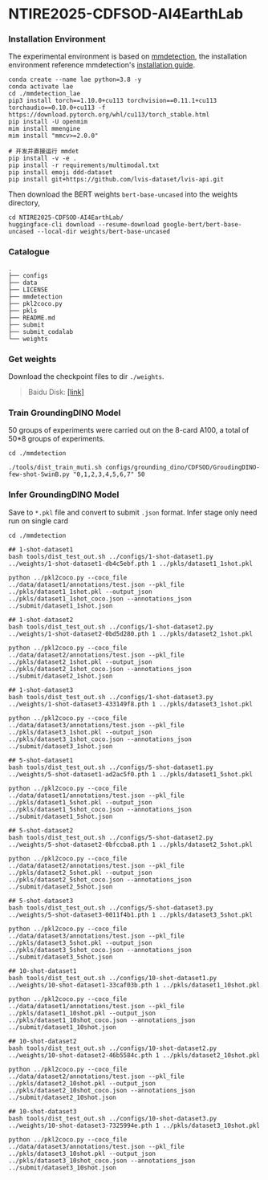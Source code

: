 # NTIRE2025-CDFSOD-AI4EarthLab

### Installation Environment

The experimental environment is based on [mmdetection](https://github.com/open-mmlab/mmdetection/blob/main/docs/zh_cn/get_started.md), the installation environment reference mmdetection's [installation guide](https://github.com/open-mmlab/mmdetection/blob/main/docs/zh_cn/get_started.md).
```
conda create --name lae python=3.8 -y
conda activate lae
cd ./mmdetection_lae
pip3 install torch==1.10.0+cu113 torchvision==0.11.1+cu113 torchaudio==0.10.0+cu113 -f https://download.pytorch.org/whl/cu113/torch_stable.html
pip install -U openmim
mim install mmengine
mim install "mmcv>=2.0.0"

# 开发并直接运行 mmdet
pip install -v -e .
pip install -r requirements/multimodal.txt
pip install emoji ddd-dataset
pip install git+https://github.com/lvis-dataset/lvis-api.git
```
Then download the BERT weights `bert-base-uncased` into the weights directory,
```
cd NTIRE2025-CDFSOD-AI4EarthLab/
huggingface-cli download --resume-download google-bert/bert-base-uncased --local-dir weights/bert-base-uncased
```

### Catalogue

```
.
├── configs
├── data
├── LICENSE
├── mmdetection
├── pkl2coco.py
├── pkls
├── README.md
├── submit
├── submit_codalab
└── weights
```

### Get weights
Download the checkpoint files to dir `./weights`.
> Baidu Disk: [[link]](https://pan.baidu.com/s/1r_xR4F6eLq5pXocgZc8-Ww?pwd=mpnc)

### Train GroundingDINO Model
50 groups of experiments were carried out on the 8-card A100, a total of 50*8 groups of experiments.
```
cd ./mmdetection

./tools/dist_train_muti.sh configs/grounding_dino/CDFSOD/GroudingDINO-few-shot-SwinB.py "0,1,2,3,4,5,6,7" 50
```

### Infer GroundingDINO Model
Save to `*.pkl` file and convert to submit `.json` format. Infer stage only need run on single card

```
cd ./mmdetection

## 1-shot-dataset1
bash tools/dist_test_out.sh ../configs/1-shot-dataset1.py ../weights/1-shot-dataset1-db4c5ebf.pth 1 ../pkls/dataset1_1shot.pkl

python ../pkl2coco.py --coco_file ../data/dataset1/annotations/test.json --pkl_file ../pkls/dataset1_1shot.pkl --output_json ../pkls/dataset1_1shot_coco.json --annotations_json ../submit/dataset1_1shot.json

## 1-shot-dataset2
bash tools/dist_test_out.sh ../configs/1-shot-dataset2.py ../weights/1-shot-dataset2-0bd5d280.pth 1 ../pkls/dataset2_1shot.pkl

python ../pkl2coco.py --coco_file ../data/dataset2/annotations/test.json --pkl_file ../pkls/dataset2_1shot.pkl --output_json ../pkls/dataset2_1shot_coco.json --annotations_json ../submit/dataset2_1shot.json

## 1-shot-dataset3
bash tools/dist_test_out.sh ../configs/1-shot-dataset3.py ../weights/1-shot-dataset3-433149f8.pth 1 ../pkls/dataset3_1shot.pkl

python ../pkl2coco.py --coco_file ../data/dataset3/annotations/test.json --pkl_file ../pkls/dataset3_1shot.pkl --output_json ../pkls/dataset3_1shot_coco.json --annotations_json ../submit/dataset3_1shot.json

## 5-shot-dataset1
bash tools/dist_test_out.sh ../configs/5-shot-dataset1.py ../weights/5-shot-dataset1-ad2ac5f0.pth 1 ../pkls/dataset1_5shot.pkl

python ../pkl2coco.py --coco_file ../data/dataset1/annotations/test.json --pkl_file ../pkls/dataset1_5shot.pkl --output_json ../pkls/dataset1_5shot_coco.json --annotations_json ../submit/dataset1_5shot.json

## 5-shot-dataset2
bash tools/dist_test_out.sh ../configs/5-shot-dataset2.py ../weights/5-shot-dataset2-0bfccba8.pth 1 ../pkls/dataset2_5shot.pkl

python ../pkl2coco.py --coco_file ../data/dataset2/annotations/test.json --pkl_file ../pkls/dataset2_5shot.pkl --output_json ../pkls/dataset2_5shot_coco.json --annotations_json ../submit/dataset2_5shot.json

## 5-shot-dataset3
bash tools/dist_test_out.sh ../configs/5-shot-dataset3.py ../weights/5-shot-dataset3-0011f4b1.pth 1 ../pkls/dataset3_5shot.pkl

python ../pkl2coco.py --coco_file ../data/dataset3/annotations/test.json --pkl_file ../pkls/dataset3_5shot.pkl --output_json ../pkls/dataset3_5shot_coco.json --annotations_json ../submit/dataset3_5shot.json

## 10-shot-dataset1
bash tools/dist_test_out.sh ../configs/10-shot-dataset1.py ../weights/10-shot-dataset1-33caf03b.pth 1 ../pkls/dataset1_10shot.pkl

python ../pkl2coco.py --coco_file ../data/dataset1/annotations/test.json --pkl_file ../pkls/dataset1_10shot.pkl --output_json ../pkls/dataset1_10shot_coco.json --annotations_json ../submit/dataset1_10shot.json

## 10-shot-dataset2
bash tools/dist_test_out.sh ../configs/10-shot-dataset2.py ../weights/10-shot-dataset2-46b5584c.pth 1 ../pkls/dataset2_10shot.pkl

python ../pkl2coco.py --coco_file ../data/dataset2/annotations/test.json --pkl_file ../pkls/dataset2_10shot.pkl --output_json ../pkls/dataset2_10shot_coco.json --annotations_json ../submit/dataset2_10shot.json

## 10-shot-dataset3
bash tools/dist_test_out.sh ../configs/10-shot-dataset3.py ../weights/10-shot-dataset3-7325994e.pth 1 ../pkls/dataset3_10shot.pkl

python ../pkl2coco.py --coco_file ../data/dataset3/annotations/test.json --pkl_file ../pkls/dataset3_10shot.pkl --output_json ../pkls/dataset3_10shot_coco.json --annotations_json ../submit/dataset3_10shot.json
```

